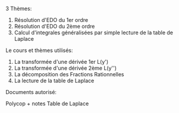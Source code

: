 3 Thèmes:

1. Résolution d'EDO du 1er ordre
2. Résolution d'EDO du 2ème ordre
3. Calcul d'integrales généralisées par simple lecture de la table de Laplace

Le cours et thèmes utilisés:

1. La transformée d'une dérivée 1er L(y')
2. La transformée d'une dérivée 2ème L(y'')
3. La décomposition des Fractions Rationnelles
4. La lecture de la table de Laplace

Documents autorisé:

Polycop + notes
Table de Laplace